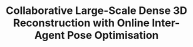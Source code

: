 ---
title: "Collaborative Large-Scale Dense 3D Reconstruction with Online Inter-Agent Pose Optimisation"
year: 2018
pdf_url: "http://www.robots.ox.ac.uk/~tvg/projects/CollaborativeSLAM/data/distmappaper-tvcg.pdf"
category: "vision"
author_list: "Stuart Golodetz, Tommaso Cavallari, Nicholas A. Lord, Victor Adrian Prisacariu, David W. Murray, Philip H.S. Torr"
grant: "MURI"
pub_in: " IEEE Transactions on Visualization and Computer Graphics (TVCG) 24(11) 2018"
---